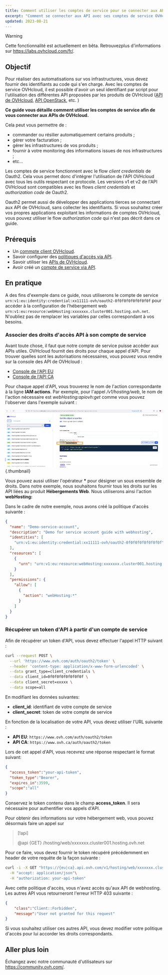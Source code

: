```yaml
---
title: Comment utiliser les comptes de service pour se connecter aux API de OVHcloud
excerpt: "Comment se connecter aux API avec ses comptes de service OVHcloud grâce au protocole Oauth2"
updated: 2023-08-21
---
```


> [!warning]
>
> Cette fonctionnalité est actuellement en bêta. Retrouvezplus d'informations sur <https://labs.ovhcloud.com/fr/>.
>

## Objectif

Pour réaliser des automatisations sur vos infrastructures, vous devez fournir des identifiants au code qui s'en charge. Avec les comptes de service OVHcloud, il est possible d'avoir un seul identifiant par script pour l'utilisation des différentes API proposées par les produits de OVHcloud ([API de OVHcloud](/pages/account/api/console-preview), [API OpenStack](/pages/platform/public-cloud/starting_with_nova), etc. )

**Ce guide vous détaille comment utiliser les comptes de service afin de vous connecter aux APIs de OVHcloud.**

Cela peut vous permettre de :

- commander ou résilier automatiquement certains produits ;
- gérer votre facturation ;
- gérer les infrastructures de vos produits ;
- fournir à votre monitoring des informations issues de nos infrastructures ;
- etc...

Les comptes de service fonctionnent avec le flow *client credentials* de Oauth2. Cela vous permet donc d'intégrer l'utilisation de l'API OVHcloud avec tous les outils respectant ce protocole. Les versions v1 et v2 de l'API OVHcloud sont compatibles avec les flows *client credentials* et *authorization code* de Oauth2.

Oauth2 permet aussi de développer des applications tierces se connectant aux API de OVHcloud, sans collecter les identifiants. Si vous souhaitez créer vos propres applications exploitant les informations de comptes OVHcloud, vous pouvez utiliser le flow *authorization code* qui n'est pas décrit dans ce guide.

## Prérequis

- Un [commpte client OVHcloud](/pages/account/customer/ovhcloud-account-creation).
- Savoir configurer des [politiques d'accès via API](/pages/account/customer/iam-policies-api).
- Savoir utiliser les [APIs de OVHcloud](/pages/account/api/first-steps).
- Avoir créé un [compte de service via API](/pages/account/policies/manage-service-account).

## En pratique

A des fins d'exemple dans ce guide, nous utiliserons le compte de service `urn:v1:eu:identity:credential:xx11111-ovh/oauth2-0f0f0f0f0f0f0f0f` pour accéder à la configuration de l'hébergement web `urn:v1:eu:resource:webHosting:xxxxxxx.cluster001.hosting.ovh.net`. N'oubliez pas de remplacer les variables par celles correspondant à vos besoins.

### Associer des droits d'accès API à son compte de service

Avant toute chose, il faut que notre compte de service puisse accèder aux APIs utiles. OVHcloud fournit des droits pour chaque appel d'API. Pour trouver quelles sont les autorisations nécessaires, vous pouvez vous rendre sur la console des API de OVHcloud :

- [Console de l'API EU](https://eu.api.ovh.com/console-preview/)
- [Console de l'API CA](https://ca.api.ovh.com/console-preview/)

Pour chaque appel d'API, vous trouverez le nom de l'action correspondante à la ligne **IAM actions**.
Par exemple, pour l'appel */v1/hosting/web*, le nom de l'action nécessaire est *webHosting:apiovh:get* comme vous pouvez l'observer dans l'exemple suivant :

![API](images/actions-in-console.png){.thumbnail}

Vous pouvez aussi utiliser l'opérateur **\*** pour désigner un sous ensemble de droits. Dans notre exemple, nous souhaitons fournir tous les droits sur les API liées au produit **Hébergements Web**. Nous utiliserons ainsi l'action **webHosting:**

Dans le cadre de notre exemple, nous avons créé la politique d'accès suivante : 

```json
{
  "name": "Demo-service-account",
  "description": "Demo for service account guide with webhosting",
  "identities": [
    "urn:v1:eu:identity:credential:xx11111-ovh/oauth2-0f0f0f0f0f0f0f0f"
  ],
  "resources": [
    {
      "urn": "urn:v1:eu:resource:webHosting:xxxxxxx.cluster001.hosting.ovh.net"
    }
  ],
  "permissions": {
    "allow": [
      {
        "action": "webHosting:*"
      }
    ]
  }
}
```

### Récupérer un token d'API à partir d'un compte de service

Afin de récupérer un token d'API, vous devez effectuer l'appel HTTP suivant :

```bash
curl --request POST \
  --url 'https://www.ovh.com/auth/oauth2/token' \
  --header 'content-type: application/x-www-form-urlencoded' \
  --data grant_type=client_credentials \
  --data client_id=0f0f0f0f0f0f0f0f \
  --data client_secret=xxxxx \
  --data scope=all
```

En modifiant les données suivantes: 

- **client_id**: identifiant de votre compte de service
- **client_secret**: token de votre compte de service

En fonction de la localisation de votre API, vous devez utiliser l'URL suivante : 

- **API EU**: `https://www.ovh.com/auth/oauth2/token`
- **API CA**: `https://www.ovh.ca/auth/oauth2/token`

Lors de cet appel d'API, vous recevrez une réponse respectant le format suivant:

```json
{
  "access_token":"your-api-token",
  "token_type":"Bearer",
  "expires_in":3599,
  "scope":"all"
}
```

Conservez le token contenu dans le champ **access_token**. Il sera nécessaire pour authentifier vos appels d'API.

Pour obtenir des informations sur votre hébergement web, vous pouvez désormais faire un appel sur 

> [!api]
>
> @api {GET} /hosting/web/xxxxxxx.cluster001.hosting.ovh.net
>

Pour ce faire, vous devez fournir le token récupéré précédemment en header de votre requête de la façon suivante :

```bash
curl -i -X GET "https://{eu|ca}.api.ovh.com/v1/hosting/web/xxxxxxx.cluster001.hosting.ovh.net" \
  -H "accept: application/json"\
  -H "authorization: your-api-token" 
```

Avec cette politique d'accès, vous n'avez accès qu'aux API de webhosting. Les autres API vous retourneront l'erreur HTTP 403 suivante :

```json
{
    "class":"Client::Forbidden",
    "message":"User not granted for this request"
}
```

Si vous souhaitez utiliser ces autres API, vous devez modifier votre politique d'accès pour lui accorder les droits correspondants.

## Aller plus loin

Échangez avec notre communauté d'utilisateurs sur <https://community.ovh.com/>.
